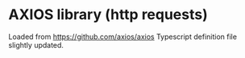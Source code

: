 # AXIOS library (http requests)

Loaded from https://github.com/axios/axios
Typescript definition file slightly updated.
